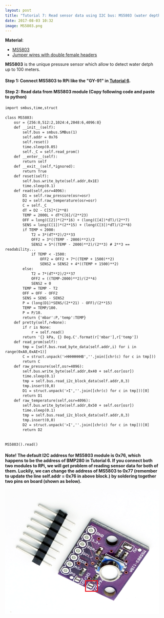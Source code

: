 ```yaml
---
layout: post
title: "Tutorial 7: Read sensor data using I2C bus: MS5803 (water depth)."
date: 2017-08-03 10:32
image: MS5803.png
---
```


 
**Material**: 

 * [MS5803](http://www.ebay.com/itm/MS5803-14BA-High-Precision-Fluid-Liquid-Gas-Voltage-Sensor-Module-Waterproof-/251857416145?hash=item3aa3df2fd1:g:o10AAOSwZjJU71Cf)
 * [Jumper wires with double female headers](https://www.itead.cc/1-pin-dual-female-splittable-jumper-wire-200mm-40pcs-pack.html)

**MS5803** is the unique pressure sensor which allow to detect water detph up to 100 meters. 


#### Step 1: Connect MS5803 to RPi like the "GY-91" in [Tutorial 6](~/2017/08/02/i2c-gy-91.html). 



#### Step 2: Read data from MS5803 module (Copy following code and paste to python)


~~~
import smbus,time,struct

class MS5803:
    osr = {256:0,512:2,1024:4,2048:6,4096:8}
    def __init__(self):
        self.bus = smbus.SMBus(1)
        self.addr = 0x76
        self.reset()
        time.sleep(0.05)
        self._C = self.read_prom()
    def __enter__(self):
        return self
    def __exit__(self,*ignored):
        return True
    def reset(self):
        self.bus.write_byte(self.addr,0x1E)
        time.sleep(0.1)
    def read(self,osr=4096):
        D1 = self.raw_pressure(osr=osr)
        D2 = self.raw_temperature(osr=osr)
        C = self._C
        dT = D2 - C[5]*(2**8)
        TEMP = 2000L + dT*C[6]/(2**23)
        OFF = long(C[2])*(2**16) + (long(C[4])*dT)/(2**7)
        SENS = long(C[1])*(2**15) + (long(C[3])*dT)/(2**8)
        if TEMP < 2000:
            T2 = 3*(dT**2)/2**33
            OFF2 = 3*((TEMP - 2000)**2)/2
            SENS2 = 5*((TEMP - 2000)**2)/(2**3) # 2**3 == readability...
            if TEMP < -1500:
                OFF2 = OFF2 + 7*((TEMP + 1500)**2)
                SENS2 = SENS2 + 4*((TEMP + 1500)**2)
        else:
            T2 = 7*(dT**2)/2**37
            OFF2 = ((TEMP-2000)**2)/(2**4)
            SENS2 = 0
        TEMP = TEMP - T2
        OFF = OFF - OFF2
        SENS = SENS - SENS2
        P = (long(D1)*SENS/(2**21) - OFF)/(2**15)
        TEMP = TEMP/100.
        P = P/10.
        return {'mbar':P,'temp':TEMP}
    def pretty(self,r=None):
        if r is None:
            r = self.read()
        return '{} kPa, {} Deg.C'.format(r['mbar'],r['temp'])
    def read_prom(self):
        tmp = [self.bus.read_byte_data(self.addr,i) for i in range(0xA0,0xAE+1)]
        C = struct.unpack('>HHHHHHHB',''.join([chr(c) for c in tmp]))
        return C
    def raw_pressure(self,osr=4096):
        self.bus.write_byte(self.addr,0x40 + self.osr[osr])
        time.sleep(0.1)
        tmp = self.bus.read_i2c_block_data(self.addr,0,3)
        tmp.insert(0,0)
        D1 = struct.unpack('>I',''.join([chr(c) for c in tmp]))[0]
        return D1
    def raw_temperature(self,osr=4096):
        self.bus.write_byte(self.addr,0x50 + self.osr[osr])
        time.sleep(0.1)
        tmp = self.bus.read_i2c_block_data(self.addr,0,3)
        tmp.insert(0,0)
        D2 = struct.unpack('>I',''.join([chr(c) for c in tmp]))[0]
        return D2


MS5803().read()
~~~

#### Note! The default I2C address for MS5803 module is **0x76**, which happens to be the address of **BMP280** in Tutorial 6. If you connect both two modules to RPi, we will get problem of reading sensor data for both of them. Luckily, we can change the address of **MS5803** to **0x77** (remember to update the line **self.addr = 0x76** in above block.) by soldering together two pins on board (shown as below).

![](/images/MS5803.png)
  





